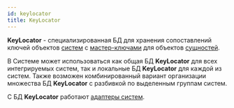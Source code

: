 ```yaml
---
id: keylocator
title: KeyLocator
---
```


**KeyLocator** - специализированная БД для хранения сопоставлений ключей объектов [систем](model\systems.md) с [мастер-ключами](model\masterkeys.md) для объектов [сущностей](model\entities.md).

В Системе может использоваться как общая БД **KeyLocator** для всех интегрируемых систем, так и локальные БД **KeyLocator** для каждой из систем. Также возможен комбинированный вариант организации множества БД **KeyLocator** с разбивкой по выделенным группам систем.

С БД **KeyLocator** работают [адаптеры систем](model\systems.md).
